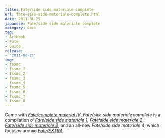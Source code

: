 ```yaml
---
title: Fate/side side materiale complete
url: fate-side-side-materiale-complete.html
date: 2011-06-25
japanese: Fate/side side materiale complete
category: Book
tag:
- Artbook
- Fate
- Guide
release:
- "2011-06-25"
img:
- fssmc
- fssmc_1
- fssmc_2
- fssmc_3
- fssmc_4
- fssmc_5
- fssmc_6
- fssmc_7
- fssmc_8
---
```


Came with [*Fate/complete material IV*](fate-complete-material-iv-extra-material.html), *Fate/side side materiale complete* is a compilation of [*Fate/side side materiale 1*](fate-side-side-materiale.html), [*Fate/side side materiale 2*](fate-side-side-materiale-2.html), [*Fate/side side materiale 3*](fate-side-side-materiale-3.html), and an all-new *Fate/side side materiale 4*, which focuses around [*Fate/EXTRA*](fate-extra.html).